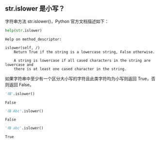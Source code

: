 ## str.islower 是小写？

字符串方法 str.islower()，Python 官方文档描述如下：


```python
help(str.islower)
```

    Help on method_descriptor:
    
    islower(self, /)
        Return True if the string is a lowercase string, False otherwise.
        
        A string is lowercase if all cased characters in the string are lowercase and
        there is at least one cased character in the string.
    
    

如果字符串中至少有一个区分大小写的字符且此类字符均为小写则返回 True，否则返回 False。


```python
'嗨'.islower()
```




    False




```python
'嗨 Abc'.islower()
```




    False




```python
'嗨 abc'.islower()
```




    True


